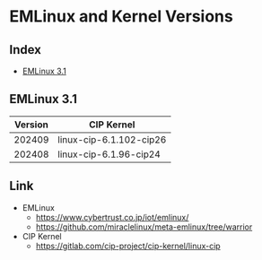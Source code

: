# EMLinux and Kernel Versions
## Index
- [EMLinux 3.1](#emlinux-31)

## EMLinux 3.1
|Version|CIP Kernel             |
|-------|-----------------------|
|202409 |linux-cip-6.1.102-cip26|
|202408 |linux-cip-6.1.96-cip24 |

## Link
- EMLinux
  - https://www.cybertrust.co.jp/iot/emlinux/
  - https://github.com/miraclelinux/meta-emlinux/tree/warrior
- CIP Kernel
  - https://gitlab.com/cip-project/cip-kernel/linux-cip
